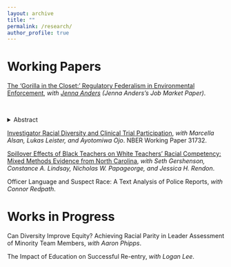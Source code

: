 ```yaml
---
layout: archive
title: ""
permalink: /research/
author_profile: true
---
```


Working Papers
======

<div class="project">
<a href="http://jenna-anders.github.io/files/ac_epa.pdf">The ‘Gorilla in the Closet:’ Regulatory Federalism in Environmental Enforcement</a>, <em>with <a href="http://www.jennaanders.com/">Jenna Anders</a> (Jenna Anders’s Job Market Paper)</em>. 
<p>&nbsp;&nbsp;<details class="abstract">
 <summary>Abstract</summary>
 Will be posted November 2023.
</details>
</p>
</div>

[Investigator Racial Diversity and Clinical Trial Participation](https://www.nber.org/papers/w31732), *with Marcella Alsan, Lukas Leister, and Ayotomiwa Ojo*. NBER Working Paper 31732.

[Spillover Effects of Black Teachers on White Teachers’ Racial Competency: Mixed Methods Evidence from North Carolina](https://docs.iza.org/dp16258.pdf), *with Seth Gershenson, Constance A. Lindsay, Nicholas W. Papageorge, and Jessica H. Rendon*.

Officer Language and Suspect Race: A Text Analysis of Police Reports, *with Connor Redpath*.

Works in Progress
======

Can Diversity Improve Equity? Achieving Racial Parity in Leader Assessment of Minority Team Members, *with Aaron Phipps*.

The Impact of Education on Successful Re-entry, *with Logan Lee*.
